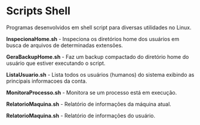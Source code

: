 # Scripts Shell
Programas desenvolvidos em shell script para diversas utilidades no Linux.

**InspecionaHome.sh**  - Inspeciona os diretórios home dos usuários em busca de arquivos de determinadas extensões.

**GeraBackupHome.sh**  - Faz um backup compactado do diretório home do usuário que estiver executando o script.

**ListaUsuario.sh**  - Lista todos os usuários (humanos) do sistema exibindo as principais informacoes da conta.

**MonitoraProcesso.sh**  - Monitora se um processo está em execução.

**RelatorioMaquina.sh** - Relatório de informações da máquina atual.

**RelatorioMaquina.sh** - Relatório de informações do usuário.
